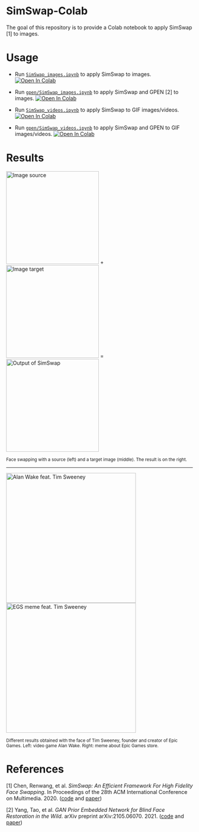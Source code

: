 # SimSwap-Colab

The goal of this repository is to provide a Colab notebook to apply SimSwap [1] to images.

# Usage

-   Run [`SimSwap_images.ipynb`][colab-notebook-simswap-images] to apply SimSwap to images.
[![Open In Colab][colab-badge]][colab-notebook-simswap-images]

-   Run [`gpen/SimSwap_images.ipynb`][colab-notebook-simswap-images-gpen] to apply SimSwap and GPEN [2] to images.
[![Open In Colab][colab-badge]][colab-notebook-simswap-images-gpen]

-   Run [`SimSwap_videos.ipynb`][colab-notebook-simswap-videos] to apply SimSwap to GIF images/videos.
[![Open In Colab][colab-badge]][colab-notebook-simswap-videos]

-   Run [`gpen/SimSwap_videos.ipynb`][colab-notebook-simswap-videos-gpen] to apply SimSwap and GPEN to GIF images/videos.
[![Open In Colab][colab-badge]][colab-notebook-simswap-videos-gpen]

# Results

<img alt="Image source" src="https://github.com/woctezuma/SimSwap-colab/wiki/img/source.jpg" width="250"> + <img alt="Image target" src="https://github.com/woctezuma/SimSwap-colab/wiki/img/destination.jpg" width="250"> = <img alt="Output of SimSwap" src="https://github.com/woctezuma/SimSwap-colab/wiki/img/cover-banner.jpg" width="250">

<sub>
Face swapping with a source (left) and a target image (middle). The result is on the right.
</sub>

---

<img alt="Alan Wake feat. Tim Sweeney" src="https://github.com/woctezuma/SimSwap-colab/wiki/img/alan_wake.jpg" height="350"><img alt="EGS meme feat. Tim Sweeney" src="https://github.com/woctezuma/SimSwap-colab/wiki/img/egs_meme.jpg" height="350">

<sub>
Different results obtained with the face of Tim Sweeney, founder and creator of Epic Games. Left: video game Alan Wake. Right: meme about Epic Games store.
</sub>

# References

[1] Chen, Renwang, et al. *SimSwap: An Efficient Framework For High Fidelity Face Swapping*. In Proceedings of the 28th ACM International Conference on Multimedia. 2020.
([code][simswap-code] and [paper][simswap-paper])

[2] Yang, Tao, et al. *GAN Prior Embedded Network for Blind Face Restoration in the Wild*. arXiv preprint arXiv:2105.06070. 2021.
([code][gpen-code] and [paper][gpen-paper])

[img-source]: <https://github.com/woctezuma/SimSwap-colab/wiki/img/source.jpg>
[img-target]: <https://github.com/woctezuma/SimSwap-colab/wiki/img/destination.jpg>
[cover-banner]: <https://github.com/woctezuma/SimSwap-colab/wiki/img/cover-banner.jpg>

[colab-notebook-simswap-images]: <https://colab.research.google.com/github/woctezuma/SimSwap-colab/blob/main/SimSwap_images.ipynb>
[colab-notebook-simswap-images-gpen]: <https://colab.research.google.com/github/woctezuma/SimSwap-colab/blob/gpen/SimSwap_images.ipynb>
[colab-notebook-simswap-videos]: <https://colab.research.google.com/github/woctezuma/SimSwap-colab/blob/main/SimSwap_videos.ipynb>
[colab-notebook-simswap-videos-gpen]: <https://colab.research.google.com/github/woctezuma/SimSwap-colab/blob/gpen/SimSwap_videos.ipynb>
[colab-badge]: <https://colab.research.google.com/assets/colab-badge.svg>

[simswap-code]: <https://github.com/neuralchen/SimSwap>
[simswap-paper]: <https://arxiv.org/abs/2106.06340v1>

[gpen-code]: <https://github.com/yangxy/GPEN>
[gpen-paper]: <https://arxiv.org/abs/2105.06070>

